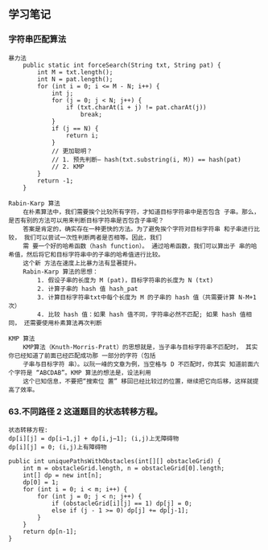 ## 学习笔记
### 字符串匹配算法
    暴力法
        public static int forceSearch(String txt, String pat) {
            int M = txt.length();
            int N = pat.length();
            for (int i = 0; i <= M - N; i++) {
        		int j;
                for (j = 0; j < N; j++) {
        			if (txt.charAt(i + j) != pat.charAt(j))
        				break;
        		}
                if (j == N) {
        			return i;
        		}
                // 更加聪明？
        		// 1. 预先判断– hash(txt.substring(i, M)) == hash(pat)
                // 2. KMP
        	}
            return -1;
        }
        
    Rabin-Karp 算法
        在朴素算法中，我们需要挨个比较所有字符，才知道目标字符串中是否包含 子串。那么， 是否有别的方法可以用来判断目标字符串是否包含子串呢？
        答案是肯定的，确实存在一种更快的方法。为了避免挨个字符对目标字符串 和子串进行比较， 我们可以尝试一次性判断两者是否相等。因此，我们
        需 要一个好的哈希函数（hash function）。 通过哈希函数，我们可以算出子 串的哈希值，然后将它和目标字符串中的子串的哈希值进行比较。
        这个新 方法在速度上比暴力法有显著提升。
        Rabin-Karp 算法的思想：
            1. 假设子串的长度为 M (pat)，目标字符串的长度为 N (txt)
            2. 计算子串的 hash 值 hash_pat
            3. 计算目标字符串txt中每个长度为 M 的子串的 hash 值（共需要计算 N-M+1 次）
            4. 比较 hash 值：如果 hash 值不同，字符串必然不匹配; 如果 hash 值相同， 还需要使用朴素算法再次判断
            
    KMP 算法
        KMP算法（Knuth-Morris-Pratt）的思想就是，当子串与目标字符串不匹配时， 其实你已经知道了前面已经匹配成功那 一部分的字符（包括
        子串与目标字符 串）。以阮一峰的文章为例，当空格与 D 不匹配时，你其实 知道前面六个字符是 “ABCDAB”。KMP 算法的想法是，设法利用
        这个已知信息，不要把“搜索位 置” 移回已经比较过的位置，继续把它向后移，这样就提高了效率。 
        

###  63.不同路径 2 这道题目的状态转移方程。
    状态转移方程: 
    dp[i][j] = dp[i−1,j] + dp[i,j−1]; (i,j)上无障碍物
    dp[i][j] = 0; (i,j)上有障碍物
    
    public int uniquePathsWithObstacles(int[][] obstacleGrid) {
        int m = obstacleGrid.length, n = obstacleGrid[0].length;
        int[] dp = new int[n];
        dp[0] = 1;
        for (int i = 0; i < m; i++) {
            for (int j = 0; j < n; j++) {
                if (obstacleGrid[i][j] == 1) dp[j] = 0;
                else if (j - 1 >= 0) dp[j] += dp[j-1];
            }
        }
        return dp[n-1];
    }